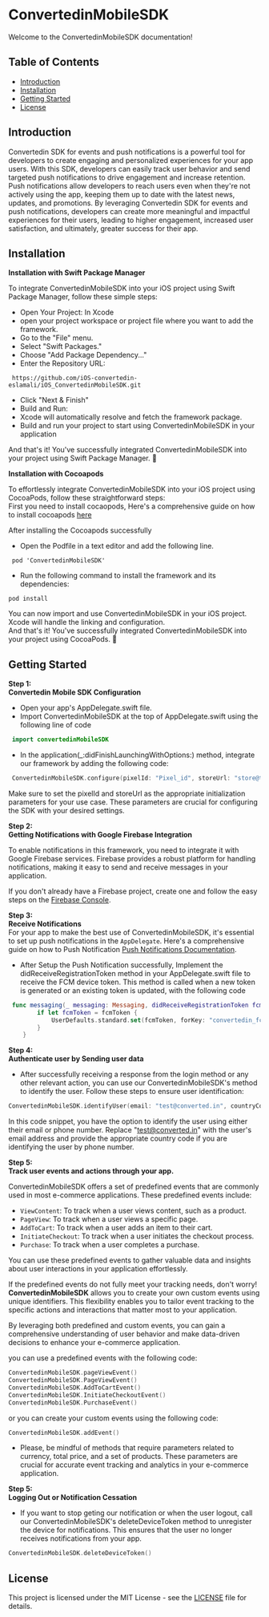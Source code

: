  # ConvertedinMobileSDK

Welcome to the ConvertedinMobileSDK documentation!

## Table of Contents

- [Introduction](#introduction)
- [Installation](#installation)
- [Getting Started](#getting-started)
- [License](#license)


## Introduction

Convertedin SDK for events and push notifications is a powerful tool for developers to create engaging and personalized experiences for your app users. With this SDK, developers can easily track user behavior and send targeted push notifications to drive engagement and increase retention. Push notifications allow developers to reach users even when they're not actively using the app, keeping them up to date with the latest news, updates, and promotions. By leveraging Convertedin SDK for events and push notifications, developers can create more meaningful and impactful experiences for their users, leading to higher engagement, increased user satisfaction, and ultimately, greater success for their app.

## Installation

 __Installation with Swift Package Manager__

To integrate ConvertedinMobileSDK into your iOS project using Swift Package Manager, follow these simple steps:

- Open Your Project: In Xcode  
- open your project workspace or project file where you want to add the framework.  
- Go to the "File" menu.   
- Select "Swift Packages."  
- Choose "Add Package Dependency..."  
- Enter the Repository URL:  
```
 https://github.com/iOS-convertedin-eslamali/iOS_ConvertedinMobileSDK.git 
```
- Click "Next & Finish"  
- Build and Run:  
- Xcode will automatically resolve and fetch the framework package.  
- Build and run your project to start using ConvertedinMobileSDK in your application  

And that's it! You've successfully integrated ConvertedinMobileSDK into your project using Swift Package Manager. 🚀


__Installation with Cocoapods__  

To effortlessly integrate ConvertedinMobileSDK into your iOS project using CocoaPods, follow these straightforward steps:  
First you need to install cocaopods, Here's a comprehensive guide on how to install cocoapods [ here ](https://guides.cocoapods.org/using/getting-started.html)  

After installing the Cocoapods successfully  

- Open the Podfile in a text editor and add the following line.
```
 pod 'ConvertedinMobileSDK'
```

- Run the following command to install the framework and its dependencies:
 ```
 pod install
```
You can now import and use ConvertedinMobileSDK in your iOS project. Xcode will handle the linking and configuration.  
And that's it! You've successfully integrated ConvertedinMobileSDK into your project using CocoaPods. 🚀


## Getting Started
**Step 1:**   
**Convertedin Mobile SDK Configuration**

- Open your app's AppDelegate.swift file.
- Import ConvertedinMobileSDK at the top of AppDelegate.swift using the following line of code   
```swift
 import convertedinMobileSDK
```
- In the application(_:didFinishLaunchingWithOptions:) method, integrate our framework by adding the following code:
```swift
 ConvertedinMobileSDK.configure(pixelId: "Pixel_id", storeUrl: "store@test.com")
```
Make sure to set the pixelId and storeUrl as the appropriate initialization parameters for your use case. These parameters are crucial for configuring the SDK with your desired settings.

**Step 2:**   
**Getting Notifications with Google Firebase Integration**

To enable notifications in this framework, you need to integrate it with Google Firebase services. Firebase provides a robust platform for handling notifications, making it easy to send and receive messages in your application.

If you don't already have a Firebase project, create one and follow the easy steps on the [Firebase Console](https://console.firebase.google.com/).

**Step 3:**    
**Receive Notifications**   
For your app to make the best use of ConvertedinMobileSDK, it's essential to set up push notifications in the `AppDelegate`. Here's a comprehensive guide on how to Push Notification [Push Notifications Documentation](https://developer.apple.com/documentation/usernotifications/setting_up_a_remote_notification_server/establishing_a_certificate-based_connection_to_apns).   

- After Setup the Push Notification successfully, Implement the didReceiveRegistrationToken method in your AppDelegate.swift file to receive the FCM device token. This method is called when a new token is generated or an existing token is updated, with the following code 

```swift
 func messaging(_ messaging: Messaging, didReceiveRegistrationToken fcmToken: String?) {
        if let fcmToken = fcmToken {
            UserDefaults.standard.set(fcmToken, forKey: "convertedin_fcmToken")
        }
    }
```

**Step 4:**     
**Authenticate user by Sending user data**
- After successfully receiving a response from the login method or any other relevant action, you can use our ConvertedinMobileSDK's method to identify the user. Follow these steps to ensure user identification:

```swift
ConvertedinMobileSDK.identifyUser(email: "test@converted.in", countryCode: nil, phone: nil)
```
In this code snippet, you have the option to identify the user using either their email or phone number. Replace "test@converted.in" with the user's email address and provide the appropriate country code if you are identifying the user by phone number.

**Step 5:**  
**Track user events and actions through your app.** 

ConvertedinMobileSDK offers a set of predefined events that are commonly used in most e-commerce applications. These predefined events include:
- `ViewContent`: To track when a user views content, such as a product.
- `PageView`: To track when a user views a specific page.
- `AddToCart`: To track when a user adds an item to their cart.
- `InitiateCheckout`: To track when a user initiates the checkout process.
- `Purchase`: To track when a user completes a purchase.

You can use these predefined events to gather valuable data and insights about user interactions in your application effortlessly.

 If the predefined events do not fully meet your tracking needs, don't worry! **ConvertedinMobileSDK** allows you to create your own custom events using unique identifiers. This flexibility enables you to tailor event tracking to the specific actions and interactions that matter most to your application.

By leveraging both predefined and custom events, you can gain a comprehensive understanding of user behavior and make data-driven decisions to enhance your e-commerce application.

you can use a predefined events with the following code:
```swift
ConvertedinMobileSDK.pageViewEvent()
ConvertedinMobileSDK.PageViewEvent()
ConvertedinMobileSDK.AddToCartEvent()
ConvertedinMobileSDK.InitiateCheckoutEvent()
ConvertedinMobileSDK.PurchaseEvent()
```

or you can create your custom events using the following code:
```swift
ConvertedinMobileSDK.addEvent()
```

- Please, be mindful of methods that require parameters related to currency, total price, and a set of products. These parameters are crucial for accurate event tracking and analytics in your e-commerce application.


**Step 5:**    
**Logging Out or Notification Cessation**   

- If you want to stop geting our notification or when the user logout, call our ConvertedinMobileSDK's deleteDeviceToken method to unregister the device for notifications. This ensures that the user no longer receives notifications from your app.

```swift
ConvertedinMobileSDK.deleteDeviceToken()
```

## License

This project is licensed under the MIT License - see the [LICENSE](LICENSE) file for details.


